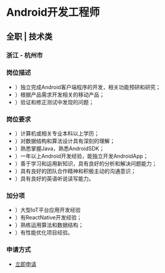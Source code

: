 
# Android开发工程师
## 全职  |  技术类
### 浙江 - 杭州市

### 岗位描述
- ）独立完成Android客户端程序的开发，相关功能预研和研究；
- ）根据产品需求开发相关的移动产品；
- ）验证和修正测试中发现的问题；
### 岗位要求
- ）计算机或相关专业本科以上学历；
- ）对数据结构和算法设计具有深刻的理解；
- ）熟悉掌握Java，熟悉AndroidSDK；
- ）一年以上Android开发经验，能独立开发AndroidApp；
- ）善于学习和运用新知识，具有良好的分析和解决问题能力；
- ）具有良好的团队合作精神和积极主动的沟通意识；
- ）具有良好的英语听说读写能力。
### 加分项
- ）大型IoT平台应用开发经验
- ）有ReactNative开发经验；
- ）熟练运用算法和数据结构；
- ）有性能优化项目经验。
### 申请方式
- <a href="mailto:hr@tuya.com?subject=求职简历-Android开发工程师-来自GitHub">立即申请</a>